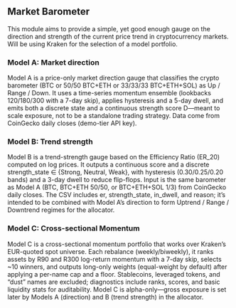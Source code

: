 ## Market Barometer

This module aims to provide a simple, yet good enough gauge on the direction and strength of the current price trend in cryptocurrency markets. Will be using Kraken for the selection of a model portfolio.

### Model A: Market direction
Model A is a price-only market direction gauge that classifies the crypto barometer (BTC or 50/50 BTC+ETH or 33/33/33 BTC+ETH+SOL) as Up / Range / Down. It uses a time-series momentum ensemble (lookbacks 120/180/300 with a 7-day skip), applies hysteresis and a 5-day dwell, and emits both a discrete state and a continuous strength score D—meant to scale exposure, not to be a standalone trading strategy. Data come from CoinGecko daily closes (demo-tier API key).

### Model B: Trend strength
Model B is a trend-strength gauge based on the Efficiency Ratio (ER_20) computed on log prices. It outputs a continuous score and a discrete strength_state ∈ {Strong, Neutral, Weak}, with hysteresis (0.30/0.25/0.20 bands) and a 3-day dwell to reduce flip-flops. Input is the same barometer as Model A (BTC, BTC+ETH 50/50, or BTC+ETH+SOL 1/3) from CoinGecko daily closes. The CSV includes er, strength_state, in_dwell, and reason; it’s intended to be combined with Model A’s direction to form Uptrend / Range / Downtrend regimes for the allocator.

### Model C: Cross-sectional Momentum
Model C is a cross-sectional momentum portfolio that works over Kraken’s EUR-quoted spot universe. Each rebalance (weekly/biweekly), it ranks assets by R90 and R300 log-return momentum with a 7-day skip, selects ~10 winners, and outputs long-only weights (equal-weight by default) after applying a per-name cap and a floor. Stablecoins, leveraged tokens, and “dust” names are excluded; diagnostics include ranks, scores, and basic liquidity stats for auditability. Model C is alpha-only—gross exposure is set later by Models A (direction) and B (trend strength) in the allocator.